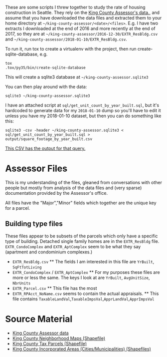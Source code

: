 These are some scripts I threw together to study the rate of housing construction in Seattle. They rely on the [King County Assessor's data.](http://info.kingcounty.gov/assessor/DataDownload/default.aspx), and assume that you have downloaded the data files and extracted them to your home directory at `~/king-county-assessor/<date>/<files>`. E.g. I have two extracts I downloaded at the end of 2016 and more recently at the end of 2017, so they are at `~/king-county-assessor/2016-12-30/EXTR_ResBldg.csv` and `~/king-county-assessor/2018-01-10/EXTR_ResBldg.csv`.

To run it, run tox to create a virtualenv with the project, then run create-sqlite-database, e.g.

```
tox
.tox/py35/bin/create-sqlite-database
```

This will create a sqlite3 database at `~/king-county-assessor.sqlite3`

You can then play around with the data:

```
sqlite3 ~/king-county-assessor.sqlite3 
```

I have an attached script at `sql/get_unit_count_by_year_built.sql`, but it's hardcoded to generate data for my `2018-01-10` dump so you'll have to edit it unless you have my 2018-01-10 dataset, but then you can do something like this:

```
sqlite3 -csv -header ~/king-county-assessor.sqlite3 < sql/get_unit_count_by_year_built.sql > output/square_footage_by_year_built.csv
```

[This CSV has the output for that query.](output/square_footage_by_year_built.csv)

# Assessor Files

This is my understanding of the files, gleaned from conversations with other people but mostly from analysis of the data files and (very sparse) documentation provided by the Assessor's office.

All files have the "Major","Minor" fields which together are the unique key for a parcel.

## Building type files
These files appear to be subsets of the parcels which only have a specific type of building. Detached single family homes are in the `EXTR_ResBldg` file. `EXTR_CondoComplex` and `EXTR_AptComplex` seem to be what they say (apartment and condominium complexes.)

* `EXTR_ResBldg.csv`
** The fields I am interested in this file are `YrBuilt`, `SqFtTotLiving`
* `EXTR_CondoComplex` / `EXTR_AptComplex`
** For my purposes these files are more or less the same. The keys I look at are `YrBuilt`, `AvgUnitSize`, `NbrUnits`
* `EXTR_Parcel.csv`
** This file has the most 
* `EXTR_RPAcct_NoName.csv` seems to contain the actual appraisals.
** This file contains `TaxableLandVal`,`TaxableImpsVal`,`ApprLandVal`,`ApprImpsVal`


# Source Material

* [King County Assessor data](http://info.kingcounty.gov/assessor/DataDownload/default.aspx)
* [King County Neighborhood Maps (Shapefile)](https://gis-kingcounty.opendata.arcgis.com/datasets/metro-neighborhoods-in-king-county--neighborhood-area?geometry=-122.506%2C47.576%2C-122.042%2C47.657)
* [King County Tax Parcels (Shapefile)](https://gis-kingcounty.opendata.arcgis.com/datasets/king-county-parcels--parcel-area?geometry=-122.315%2C47.603%2C-122.286%2C47.608)
* [King County Incorporated Areas (Cities/Municipalities) (Shapefiles)](https://gis-kingcounty.opendata.arcgis.com/datasets/incorporated-areas-of-king-county--city-area?geometry=-123.731%2C47.129%2C-120.02%2C47.779)
